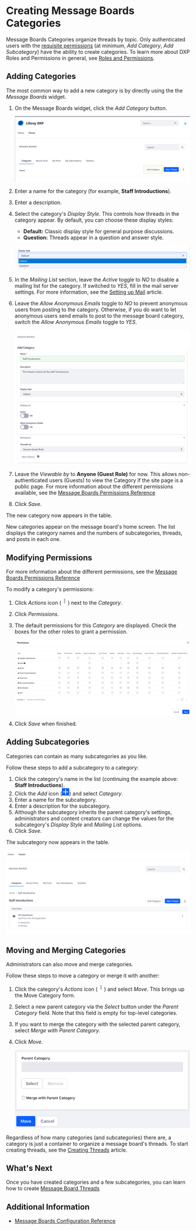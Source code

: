 # Creating Message Boards Categories

Message Boards Categories organize threads by topic. Only authenticated users with the [requisite permissions](./message-boards-permissions-reference.md) (at minimum, _Add Category_, _Add Subcategory_) have the ability to create categories. To learn more about DXP Roles and Permissions in general, see [Roles and Permissions](https://help.liferay.com/hc/articles/360017895212-Roles-and-Permissions).

## Adding Categories

The most common way to add a new category is by directly using the the _Message Boards_ widget.

1. On the Message Boards widget, click the _Add Category_ button.

    ![Using the app to create a category](./creating-message-boards-categories/images/01.png)

1. Enter a name for the category (for example, **Staff Introductions**).
1. Enter a description.
1. Select the category's _Display Style_. This controls how threads in the category appear. By default, you can choose these display styles:

    * **Default:** Classic display style for general purpose discussions.
    * **Question:** Threads appear in a question and answer style.

    ![Select a Display Style](./creating-message-boards-categories/images/04.png)

1. In the _Mailing List_ section, leave the _Active_ toggle to _NO_ to disable a mailing list for the category. If switched to _YES_, fill in the mail server settings. For more information, see the [Setting up Mail](../../../installation-and-upgrades/setting-up-liferay-dxp/connecting-to-a-mail-server.md) article.
1. Leave the _Allow Anonymous Emails_ toggle to _NO_ to prevent anonymous users from posting to the category. Otherwise, if you do want to let anonymous users send emails to post to the message board category, switch the _Allow Anonymous Emails_ toggle to _YES_.

    ![Figure 1: You have several options to create a message board category for your needs.](./creating-message-boards-categories/images/02.png)

1. Leave the _Viewable by_ to **Anyone (Guest Role)** for now. This allows non-authenticated users (Guests) to view the Category if the site page is a public page. For more information about the different permissions available, see the [Message Boards Permissions Reference](./message-boards-permissions-reference.md)
1. Click _Save_.

The new category now appears in the table.

New categories appear on the message board's home screen. The list displays the category names and the numbers of subcategories, threads, and posts in each one.

## Modifying Permissions

For more information about the different permissions, see the [Message Boards Permissions Reference](./message-boards-permissions-reference.md#general-category-permissions)

To modify a category's permissions:

1. Click _Actions_ icon (![Actions](../../../images/icon-actions.png)) next to the _Category_.
1. Click _Permissions_.
1. The default permissions for this _Category_ are displayed. Check the boxes for the other roles to grant a permission.

    ![Permissions](./creating-message-boards-categories/images/06.png)

1. Click _Save_ when finished.

## Adding Subcategories

Categories can contain as many subcategories as you like.

Follow these steps to add a subcategory to a category:

1. Click the category's name in the list (continuing the example above: **Staff Introductions**).
1. Click the _Add_ icon (![Add](./../../../images/icon-add.png)) and select _Category_.
1. Enter a name for the subcategory.
1. Enter a description for the subcategory.
1. Although the subcategory inherits the parent category's settings, administrators and content creators can change the values for the subcategory's _Display Style_ and _Mailing List_ options.
1. Click _Save_.

The subcategory now appears in the table.

![Adding a subcategory](./creating-message-boards-categories/images/07.png)

## Moving and Merging Categories

Administrators can also move and merge categories.

Follow these steps to move a category or merge it with another:

1. Click the category's _Actions_ icon (![Actions](../../../images/icon-actions.png)) and select _Move_. This brings up the Move Category form.
1. Select a new parent category via the _Select_ button under the _Parent Category_ field. Note that this field is empty for top-level categories.
1. If you want to merge the category with the selected parent category, select _Merge with Parent Category_.
1. Click _Move_.

    ![Figure 3: The Move Category form lets you move and merge categories.](./creating-message-boards-categories/images/03.png)

Regardless of how many categories (and subcategories) there are, a category is just a container to organize a message board's threads. To start creating threads, see the [Creating Threads](./creating-message-boards-threads.md) article.

## What's Next

Once you have created categories and a few subcategories, you can learn how to create [Message Board Threads](./creating-message-boards-threads.md)

## Additional Information

* [Message Boards Configuration Reference](./message-boards-configuration-reference.md)
